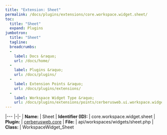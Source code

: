 ```yaml
---
title: "Extension: Sheet"
permalink: /docs/plugins/extensions/core.workspace.widget.sheet/
toc:
  title: "Sheet"
  expand: Plugins
jumbotron:
  title: "Sheet"
  tagline: 
  breadcrumbs:
  -
    label: Docs &raquo;
    url: /docs/home/
  -
    label: Plugins &raquo;
    url: /docs/plugins/
  -
    label: Extension Points &raquo;
    url: /docs/plugins/extensions/
  -
    label: Workspace Widget Type &raquo;
    url: /docs/plugins/extensions/points/cerberusweb.ui.workspace.widget
---
```


|---
|-|-
| **Name:** | Sheet
| **Identifier (ID):** | core.workspace.widget.sheet
| **Plugin:** | [cerberusweb.core](/docs/plugins/cerberusweb.core/)
| **File:** | api/workspaces/widgets/sheet.php
| **Class:** | WorkspaceWidget_Sheet

